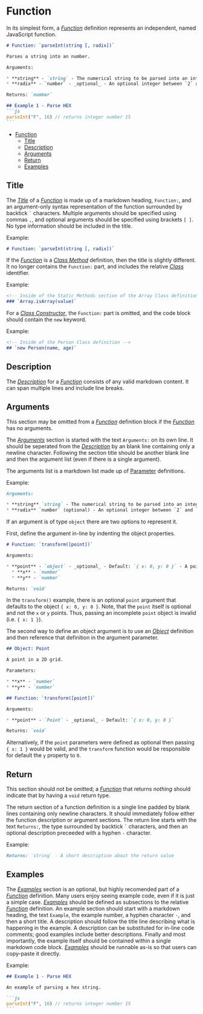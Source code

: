 # Function

In its simplest form, a [_Function_](#function) definition represents an independent, named JavaScript function.

````md
# Function: `parseInt(string [, radix])`

Parses a string into an number.

Arguments:

* **string** - `string` - The numerical string to be parsed into an integer.
* **radix** - `number` - _optional_ - An optional integer between `2` and `36` that represents the _radix_ of the `string`. Note: this does **not** default to `10`.

Returns: `number`

## Example 1 - Parse HEX
```js
parseInt("F", 16) // returns integer number 15
```
````

- [Function](#function)
  - [Title](#title)
  - [Description](#description)
  - [Arguments](#arguments)
  - [Return](#return)
  - [Examples](#examples)

## Title

The [_Title_](#title) of a [_Function_](#function) is made up of a markdown heading, `Function:`, and an argument-only syntax representation of the function surrounded by backtick `` ` `` characters. Multiple arguments should be specified using commas `,`, and optional arguments should be specified using brackets `[ ]`. No type information should be included in the title.

Example:

```md
# Function: `parseInt(string [, radix])`
```

If the [_Function_](#function) is a [_Class Method_](./Class.md#method) definition, then the title is slightly different. It no longer contains the `Function:` part, and includes the relative [_Class_](./Class.md) identifier.

Example:

```md
<!-- Inside of the Static Methods section of the Array Class definition -->
### `Array.isArray(value)`
```

For a [_Class Constructor_](./Class.md#constructor), the `Function:` part is omitted, and the code block should contain the `new` keyword.

Example:

```md
<!-- Inside of the Person Class definition -->
## `new Person(name, age)`
```

## Description

The [_Description_](#description) for a [_Function_](#function) consists of any valid markdown content. It can span multiple lines and include line breaks.

## Arguments

This section may be omitted from a [_Function_](#function) definition block if the [_Function_](#function) has no arguments.

The [_Arguments_](#arguments) section is started with the text `Arguments:` on its own line. It should be seperated from the [_Description_](#description) by an blank line containing only a newline character. Following the section title should be another blank line and then the argument list (even if there is a single argument).

The arguments list is a markdown list made up of [Parameter](./Parameter.md) definitions.

Example:

```md
Arguments:

* **string** `string` - The numerical string to be parsed into an integer.
* **radix** `number` (optional) - An optional integer between `2` and `36` that represents the _radix_ of the `string`. Note: this does **not** default to `10`.
```

If an argument is of type `object` there are two options to represent it.

First, define the argument in-line by indenting the object properties.

```md
# Function: `transform([point])`

Arguments:

* **point** - `object` - _optional_ - Default: `{ x: 0, y: 0 }` - A point in a 2D grid. Defaults to an origin point.
  * **x** - `number`
  * **y** - `number`

Returns: `void`
```

In the `transform()` example, there is an optional `point` argument that defaults to the object `{ x: 0, y: 0 }`. Note, that the `point` itself is optional and not the `x` or `y` points. Thus, passing an incomplete `point` object is invalid (i.e. `{ x: 1 }`).

The second way to define an object argument is to use an [_Object_](./Object.md) definition and then reference that definition in the argument parameter.

```md
## Object: Point

A point in a 2D grid.

Parameters:

* **x** - `number`
* **y** - `number`

## Function: `transform([point])`

Arguments:

* **point** - `Point` - _optional_ - Default: `{ x: 0, y: 0 }`

Returns: `void`
```

Alternatively, if the `point` parameters were defined as optional then passing `{ x: 1 }` would be valid, and the `transform` function would be responsible for default the `y` property to `0`.

## Return

This section should not be omitted; a [_Function_](#function) that returns _nothing_ should indicate that by having a `void` return type.

The return section of a function definition is a single line padded by blank lines containing only newline characters. It should immediately follow either the function description or argument sections. The return line starts with the text `Returns:`, the type surrounded by backtick `` ` `` characters, and then an optional description preceeded with a hyphen `-` character.

Example:

```md
Returns: `string` - A short description about the return value
```

## Examples

The [_Examples_](#examples) section is an optional, but highly recomended part of a [_Function_](#function) definition. Many users enjoy seeing example code, even if it is just a simple case. [_Examples_](#examples) should be defined as subsections to the relative [_Function_](#function) definition. An example section should start with a markdown heading, the text `Example`, the example number, a hyphen character `-`, and then a short title. A description should follow the title line describing what is happening in the example. A description can be substituted for in-line code comments; good examples include better descriptions. Finally and most importantly, the example itself should be contained within a single markdown code block. [_Examples_](#examples) should be runnable as-is so that users can copy-paste it directly.

Example:

````md
## Example 1 - Parse HEX

An example of parsing a hex string.

```js
parseInt("F", 16) // returns integer number 15
```
````
